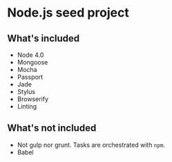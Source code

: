 # Node.js seed project
## What's included
* Node 4.0
* Mongoose
* Mocha
* Passport
* Jade
* Stylus
* Browserify
* Linting

## What's not included
* Not gulp nor grunt. Tasks are orchestrated with `npm`.
* Babel

